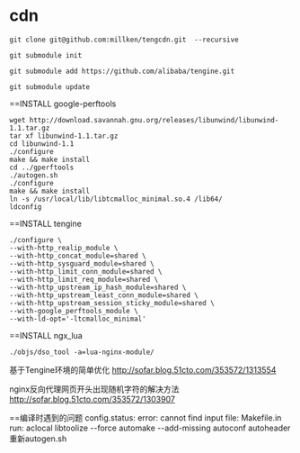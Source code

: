 cdn
===
````
git clone git@github.com:millken/tengcdn.git  --recursive
````
````
git submodule init

git submodule add https://github.com/alibaba/tengine.git

git submodule update
````
==INSTALL google-perftools
````
wget http://download.savannah.gnu.org/releases/libunwind/libunwind-1.1.tar.gz
tar xf libunwind-1.1.tar.gz 
cd libunwind-1.1
./configure
make && make install
cd ../gperftools
./autogen.sh 
./configure
make && make install
ln -s /usr/local/lib/libtcmalloc_minimal.so.4 /lib64/
ldconfig
````

==INSTALL tengine
````
./configure \
--with-http_realip_module \
--with-http_concat_module=shared \
--with-http_sysguard_module=shared \
--with-http_limit_conn_module=shared \
--with-http_limit_req_module=shared \
--with-http_upstream_ip_hash_module=shared \
--with-http_upstream_least_conn_module=shared \
--with-http_upstream_session_sticky_module=shared \
--with-google_perftools_module \
--with-ld-opt='-ltcmalloc_minimal'
````

==INSTALL ngx_lua 
````
./objs/dso_tool -a=lua-nginx-module/
````
基于Tengine环境的简单优化 
http://sofar.blog.51cto.com/353572/1313554

nginx反向代理网页开头出现随机字符的解决方法
http://sofar.blog.51cto.com/353572/1303907

==编译时遇到的问题
config.status: error: cannot find input file: Makefile.in
run:
aclocal
libtoolize --force
automake --add-missing
autoconf
autoheader
重新autogen.sh
